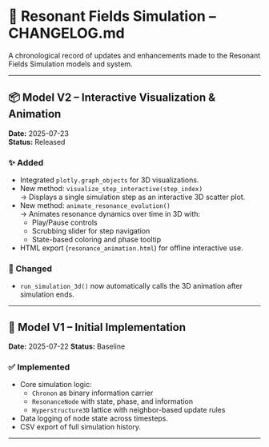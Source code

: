 # 🧠 Resonant Fields Simulation – CHANGELOG.md

A chronological record of updates and enhancements made to the Resonant Fields Simulation models and system.

---

## 📦 Model V2 – Interactive Visualization & Animation
**Date:** 2025-07-23  
**Status:** Released

### ✨ Added
- Integrated `plotly.graph_objects` for 3D visualizations.
- New method: `visualize_step_interactive(step_index)`  
  → Displays a single simulation step as an interactive 3D scatter plot.
- New method: `animate_resonance_evolution()`  
  → Animates resonance dynamics over time in 3D with:
    - Play/Pause controls
    - Scrubbing slider for step navigation
    - State-based coloring and phase tooltip
- HTML export (`resonance_animation.html`) for offline interactive use.

### 🔁 Changed
- `run_simulation_3d()` now automatically calls the 3D animation after simulation ends.

---

## 🧱 Model V1 – Initial Implementation
**Date:** 2025-07-22 
**Status:** Baseline

### ✅ Implemented
- Core simulation logic:
    - `Chronon` as binary information carrier
    - `ResonanceNode` with state, phase, and information
    - `Hyperstructure3D` lattice with neighbor-based update rules
- Data logging of node state across timesteps.
- CSV export of full simulation history.

---